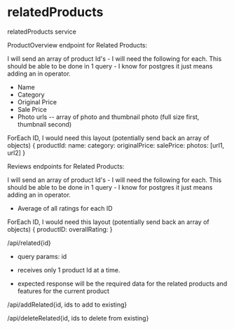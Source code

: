 # relatedProducts
relatedProducts service



ProductOverview endpoint for Related Products:

  I will send an array of product Id's - I will need the following for each. This should be able to be done in 1 query - I know for postgres it just means adding an in operator.

  - Name
  - Category
  - Original Price
  - Sale Price
  - Photo urls -- array of photo and thumbnail photo (full size first, thumbnail second)

  ForEach ID, I would need this layout (potentially send back an array of objects)
  {
    productId:
    name:
    category:
    originalPrice:
    salePrice:
    photos: [url1, url2]
  }




Reviews endpoints for Related Products:

  I will send an array of product Id's - I will need the following for each. This should be able to be done in 1 query - I know for postgres it just means adding an in operator.

  - Average of all ratings for each ID

  ForEach ID, I would need this layout (potentially send back an array of objects)
  {
    productID:
    overallRating:
  }


/api/related{id}

- query params: id

- receives only 1 product Id at a time.
- expected response will be the required data for the related products and features for the current product

/api/addRelated{id, ids to add to existing}

/api/deleteRelated{id, ids to delete from existing}
